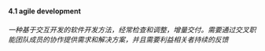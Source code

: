 #### 4.1 agile development
###### 一种基于交互开发的软件开发方法，经常检查和调整，增量交付。需要通过交叉职能团队成员的协作提供需求和解决方案，并且需要利益相关者持续的反馈
